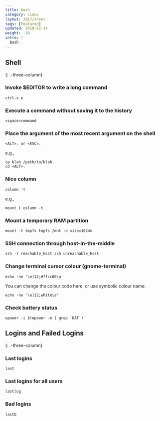```yaml
---
title: bash
category: Linux
layout: 2017/sheet
tags: [Featured]
updated: 2018-02-14
weight: -10
intro: |
  Bash
---
```


Shell
-----
{: .-three-column}

### Invoke $EDITOR to write a long command

    ctrl-x e

### Execute a command without saving it to the history

    <space>command

### Place the argument of the most recent argument on the shell

    <ALT>. or <ESC>.

e.g.,

    cp blah /path/to/blah
    cd <ALT>.


### Nice column

    column -t 

e.g.,

    mount | column -t

### Mount a temporary RAM partition

    mount -t tmpfs tmpfs /mnt -o size=1024m

### SSH connection through host-in-the-middle

    ssh -t reachable_host ssh unreachable_host

### Change terminal cursor colour (gnome-terminal)

    echo -ne '\e]12;#ffcc00\a'

You can change the colour code here, or use symbolic colour name:

    echo -ne '\e]12;white\a'

### Check battery status

    upower -i $(upower -e | grep 'BAT')

Logins and Failed Logins
------------------------
{: .-three-column}

### Last logins
```
last
```

### Last logins for all users

```
lastlog
```

### Bad logins

```
lastb
```
